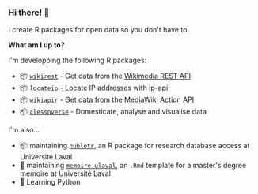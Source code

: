 ### Hi there! 👋 

I create R packages for open data so you don't have to.

**What am I up to?**

I'm developping the following R packages:

* 📦 [`wikirest`](https://github.com/clessn/wikirest) - Get data from the [Wikimedia REST API](https://wikimedia.org/api/rest_v1/)
* 📦 [`locateip`](https://github.com/clessn/locateip) - Locate IP addresses with [ip-api](https://ip-api.com/)
* 📦 `wikiapir` - Get data from the [MediaWiki Action API](https://www.mediawiki.org/wiki/API:Main_page)
* 📦 [`clessnverse`](https://github.com/clessn/clessnverse) - Domesticate, analyse and visualise data

I'm also...
* 📦 maintaining [`hublotr`](https://github.com/clessn/hublotr), an R package for research database access at Université Laval
* 📘 maintaining [`memoire-ulaval`](https://github.com/clessn/memoire-ulaval), an `.Rmd` template for a master's degree memoire at Université Laval
* :snake: Learning Python
